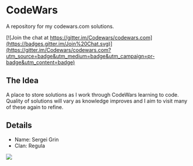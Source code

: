 CodeWars
============

A repository for my codewars.com solutions.

[![Join the chat at https://gitter.im/Codewars/codewars.com](https://badges.gitter.im/Join%20Chat.svg)](https://gitter.im/Codewars/codewars.com?utm_source=badge&utm_medium=badge&utm_campaign=pr-badge&utm_content=badge)

## The Idea

A place to store solutions as I work through CodeWars learning to code. Quality of solutions will vary as knowledge improves and I aim to visit many of these again to refine.

## Details
* Name: Sergei Grin
* Clan: Regula

<a href="https://www.codewars.com/users/Grinzzly" target="_blank"><img src="https://www.codewars.com/users/Grinzzly/badges/large"></a>
